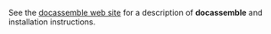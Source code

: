 See the [docassemble web site](http://docs.docassemble.org) for
a description of **docassemble** and installation instructions.
